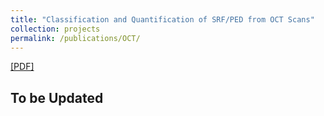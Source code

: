 ```yaml
---
title: "Classification and Quantification of SRF/PED from OCT Scans"
collection: projects
permalink: /publications/OCT/
---  
```

[[PDF]](https://lantaoyu.github.io/files/dadm-kdd.pdf)

## To be Updated 